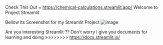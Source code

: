 Check This Out = https://chemical-calculations.streamlit.app/
Welcome to Project Streamlit

Bellow its Screenshot for my Streamlit Project 
![image](https://github.com/DAMASSDEV/Streamlit-chemical-calculations/assets/168662030/0f311041-efe2-45cf-afb3-f5110ebb4c99)

Are you interesting Streamlit ?? 
Don't worry i give you documents for learning and doing >>>>>>>> https://docs.streamlit.io/

